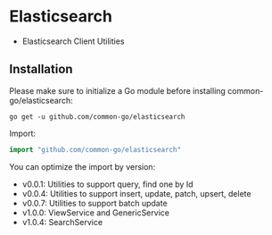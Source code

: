 # Elasticsearch
- Elasticsearch Client Utilities

## Installation

Please make sure to initialize a Go module before installing common-go/elasticsearch:

```shell
go get -u github.com/common-go/elasticsearch
```

Import:

```go
import "github.com/common-go/elasticsearch"
```

You can optimize the import by version:
- v0.0.1: Utilities to support query, find one by Id
- v0.0.4: Utilities to support insert, update, patch, upsert, delete
- v0.0.7: Utilities to support batch update
- v1.0.0: ViewService and GenericService
- v1.0.4: SearchService